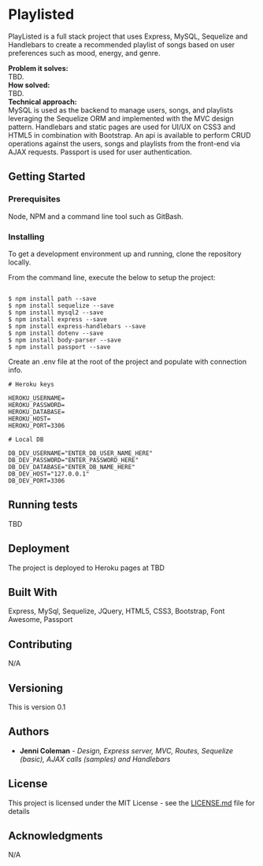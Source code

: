 # Playlisted

PlayListed is a full stack project that uses Express, MySQL, Sequelize and Handlebars to create a recommended playlist of songs based on user preferences such as mood, energy, and genre.

**Problem it solves:** \
TBD. \
**How solved:** \
TBD. \
**Technical approach:** \
MySQL is used as the backend to manage users, songs, and playlists leveraging the Sequelize ORM and implemented with the MVC design pattern.  Handlebars and static pages are used for UI/UX on CSS3 and HTML5 in combination with Bootstrap.  An api is available to perform CRUD operations against the users, songs and playlists from the front-end via AJAX requests.  Passport is used for user authentication.

## Getting Started
 
### Prerequisites

Node, NPM and a command line tool such as GitBash.

### Installing

To get a development environment up and running, clone the repository locally.

From the command line, execute the below to setup the project:

```

$ npm install path --save
$ npm install sequelize --save
$ npm install mysql2 --save
$ npm install express --save
$ npm install express-handlebars --save
$ npm install dotenv --save
$ npm install body-parser --save
$ npm install passport --save

```
Create an .env file at the root of the project and populate with connection info.

```
# Heroku keys

HEROKU_USERNAME=
HEROKU_PASSWORD=
HEROKU_DATABASE=
HEROKU_HOST=
HEROKU_PORT=3306

# Local DB

DB_DEV_USERNAME="ENTER_DB_USER_NAME_HERE"
DB_DEV_PASSWORD="ENTER_PASSWORD_HERE"
DB_DEV_DATABASE="ENTER_DB_NAME_HERE"
DB_DEV_HOST="127.0.0.1"
DB_DEV_PORT=3306

```

## Running tests

TBD

## Deployment

The project is deployed to Heroku pages at TBD

## Built With

Express, MySql, Sequelize, JQuery, HTML5, CSS3, Bootstrap, Font Awesome, Passport

## Contributing

N/A

## Versioning

This is version 0.1

## Authors

* **Jenni Coleman** - *Design, Express server, MVC, Routes, Sequelize (basic), AJAX calls (samples) and Handlebars*

## License

This project is licensed under the MIT License - see the [LICENSE.md](LICENSE.md) file for details

## Acknowledgments

N/A